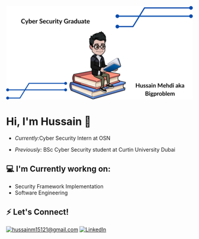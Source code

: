 ![Banner Image](Images/Banner.PNG)

<h1>Hi, I'm Hussain 👋</h1>

- <i>Currently:</i>Cyber Security Intern at OSN

- <i>Previously:</i> BSc Cyber Security student at Curtin University Dubai

<h2>💻 I'm Currently workng on:</h2>

- Security Framework Implementation </br>  
- Software Engineering

<h2>⚡ Let's Connect!</h2>

<a href="mailto:hussainm15121@gmail.com">![hussainm15121@gmail.com](https://img.shields.io/badge/Gmail-D14836?style=for-the-badge&logo=gmail&logoColor=white)</a> <a href="https://ae.linkedin.com/in/hussain-mehdi">![LinkedIn](https://img.shields.io/badge/LinkedIn-0077B5?style=for-the-badge&logo=linkedin&logoColor=white)</a>

